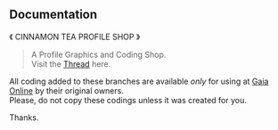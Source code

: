 Documentation
---

《 CINNAMON TEA PROFILE SHOP 》

> A Profile Graphics and Coding Shop.<br>
> ‌Visit the [Thread](https://www.gaiaonline.com/forum/t.97207419/) here.

All coding added to these branches are available *only* for using at [Gaia Online](http://www.gaiaonline.com) by their original owners.<br>
Please, do not copy these codings unless it was created for you.

Thanks.